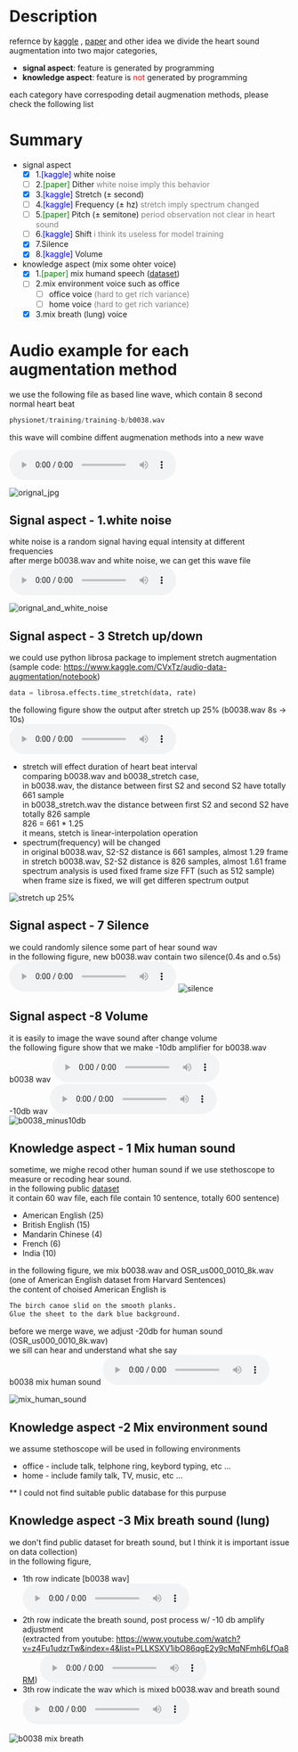 # Description
refernce by [kaggle](https://www.kaggle.com/CVxTz/audio-data-augmentation/notebook) , [paper](https://www.researchgate.net/publication/316604394_Using_Deep_Gated_RNN_with_a_Convolutional_Front_End_for_EndtoEnd_Classification_of_Heart_Sound) and other idea 
we divide the heart sound augmentation into two major categories, 
  * <b>signal aspect</b>: feature is generated by programming
  * <b>knowledge aspect</b>: feature is <font color=red>not</font> generated by programming
    
each category have correspoding detail augmenation methods, please check the following list

# Summary
* signal aspect
  - [x] 1.<font color=blue>[kaggle]</font> white noise
  - [ ] 2.<font color=green>[paper]</font> Dither <font color=gray>white noise imply this behavior</font>
  - [x] 3.<font color=blue>[kaggle]</font> Stretch (± second)
  - [ ] 4.<font color=blue>[kaggle]</font> Frequency (± hz) <font color=gray>stretch imply spectrum changed</font>
  - [ ] 5.<font color=green>[paper]</font> Pitch (± semitone) <font color=gray>period observation not clear in heart sound</font>
  - [ ] 6.<font color=blue>[kaggle]</font> Shift <font color=gray> i think its useless for model training</font>
  - [x] 7.Silence
  - [x] 8.<font color=blue>[kaggle]</font> Volume
* knowledge aspect (mix some ohter voice)
  - [x] 1.<font color=green>[paper]</font> mix humand speech ([dataset](http://www.voiptroubleshooter.com/open_speech/american.html))
  - [ ] 2.mix environment voice such as office 
    - [ ] office voice <font color=gray>(hard to get rich variance)</font>
    - [ ] home voice <font color=gray>(hard to get rich variance)</font>
  - [x] 3.mix breath (lung) voice

# Audio example for each augmentation method
we use the following file as based line wave, which contain 8 second normal heart beat 
```python
physionet/training/training-b/b0038.wav
```
this wave will combine diffent augmenation methods into a new wave<br>

<audio src="https://drive.google.com/uc?export=view&id=1HPypU4qu6cCFVgnX0oHnPGtpA54JaE4Y" controls preload></audio>


![orignal_jpg](https://drive.google.com/uc?id=1y3H6R-0xpZ1KcmaFYnpbvMdQRiHBA_-I)

## Signal aspect - 1.white noise

white noise is a random signal having equal intensity at different frequencies <br>
after merge b0038.wav and white noise, we can get this wave file
<audio src="https://drive.google.com/uc?id=1GnEkJwZ0JYn9mCIV4GJEskVsDmvjermh" controls preload> </audio>

![orignal_and_white_noise](https://drive.google.com/uc?id=1WH__3N7sdJgFz-BwMUuMvL3fgrdPNMq6)

## Signal aspect - 3 Stretch up/down
we could use python librosa package to implement stretch augmentation<br>
(sample code: https://www.kaggle.com/CVxTz/audio-data-augmentation/notebook)<br>
```python
data = librosa.effects.time_stretch(data, rate)
```
the following figure show the output after stretch up 25% (b0038.wav 8s -> 10s)<br>
<audio src="https://drive.google.com/uc?id=1dClsgfjytxpNdkB1fFKEXYTtUk7ynanX" controls preload></audio>

* stretch will effect duration of heart beat interval <br>
comparing b0038.wav and b0038_stretch case, <br>
in b0038.wav, the distance between first S2 and second S2 have totally 661 sample <br>
in b0038_stretch.wav the distance between first S2 and second S2 have totally 826 sample <br>
826 = 661 * 1.25 <br>
it means, stetch is linear-interpolation operation
* spectrum(frequency) will be changed <br>
in original b0038.wav, S2-S2 distance is 661 samples, almost 1.29 frame <br>
in stretch b0038.wav, S2-S2 distance is 826 samples, almost 1.61 frame <br>
spectrum analysis is used fixed frame size FFT (such as 512 sample) <br>
when frame size is fixed, we will get differen spectrum output <br>

![stretch up 25%](https://drive.google.com/uc?id=1RE2CgLPfQvfAZxME69oAhnM_LQM-2NJl)

## Signal aspect - 7 Silence
we could randomly silence some part of hear sound wav <br>
in the following figure, new b0038.wav contain two silence(0.4s and o.5s)
<audio src="https://drive.google.com/uc?id=10FxbPrhnzJMVS2wnUjZVe56cLKzQD9wa" controls preload></audio>
![ silence](https://drive.google.com/uc?id=1xRB_shg9nFjWeWSk28BOC6FVvZ_LJ53z)

## Signal aspect -8 Volume
it is easily to image the wave sound after change volume<br>
the following figure show that we make -10db amplifier for b0038.wav <br>
b0038 wav <audio src="https://drive.google.com/uc?id=1HPypU4qu6cCFVgnX0oHnPGtpA54JaE4Y" controls preload></audio><br>
-10db wav <audio src="https://drive.google.com/uc?id=1a4wcdv9PIi7OwSR3BvN9_EMA9EkYwWFa" controls preload></audio>
![b0038_minus10db](https://drive.google.com/uc?id=1eIYew6bI2YB39AWZA5ZNiuX0BaeS72u0)

## Knowledge aspect - 1 Mix human sound

sometime, we mighe recod other human sound if we use stethoscope to measure or recoding hear sound. <br>
in the following public  [dataset](http://www.voiptroubleshooter.com/open_speech/american.html)<br>
it contain 60 wav file, each file contain 10 sentence, totally 600 sentence)<br>
* American English (25)
* British English (15)
* Mandarin Chinese (4)
* French (6)
* India (10) <br>

in the following figure, we mix b0038.wav and OSR_us000_0010_8k.wav<br> (one of American English dataset from Harvard Sentences)<br>
the content of choised American English is<br>
```python
The birch canoe slid on the smooth planks.
Glue the sheet to the dark blue background.
```
before we merge wave, we adjust -20db for human sound (OSR_us000_0010_8k.wav) <br>
we sill can hear and understand what she say <br>
b0038 mix human sound <audio src="https://drive.google.com/uc?id=1cE0iFZLo3qNJVMZhalqaspLDw_HSu59P" controls preload></audio>

![mix_human_sound](https://drive.google.com/uc?id=1NsTwyOXsph5c9lu3MBACVL3K7Gb2Uepz)

## Knowledge aspect -2 Mix environment sound                                                                                  
we assume stethoscope will be used in following environments
* office - include talk, telphone ring, keybord typing, etc ...
* home - include family talk, TV, music, etc ...

** I could not find suitable public database for this purpuse

## Knowledge aspect -3 Mix breath sound (lung)
we don't find public dataset for breath sound, but I think it is important issue on data collection)<br>
in the following figure,
* 1th row indicate [b0038 wav]<br>
  <audio src="https://drive.google.com/uc?id=1HPypU4qu6cCFVgnX0oHnPGtpA54JaE4Y" controls preload></audio>
* 2th row indicate the breath sound, post process w/ -10 db amplify adjustment <br>(extracted from youtube: https://www.youtube.com/watch?v=z4Fu1udzrTw&index=4&list=PLLKSXV1ibO86qgE2y9cMqNFmh6LfOa8RM)
  <audio src="https://drive.google.com/uc?id=1Whz6jHDKvgB42c4WY4eOa0QW-Q8yx4zH" controls preload></audio>
* 3th row indicate the wav which is mixed b0038.wav and breath sound <br>
  <audio src="https://drive.google.com/uc?id=1MinvNHq8pEfkszsX6T5HH7xRKXtl9fMF" controls preload></audio>


![b0038 mix breath](https://drive.google.com/uc?id=1TO-gtjEFUMDIoDigzSsFW3f3vsfdkFBk)
